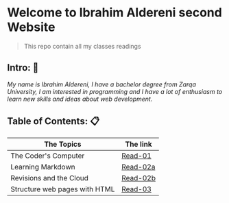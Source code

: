 # Welcome to Ibrahim Aldereni second Website
> This repo contain all my classes readings

## Intro: :boy:

*My name is Ibrahim Aldereni, I have a bachelor degree from Zarqa University, I am interested in programming and I have a lot of enthusiasm to learn new skills and ideas about web development.*

## Table of Contents: :clipboard:

|  The Topics                   | The link              |
| ------------------------------|-----------------------|
| The Coder's Computer          |[Read-01](read01.md)   |
| Learning Markdown             |[Read-02a](read02a.md) |
| Revisions and the Cloud       |[Read-02b](read02b.md) |
| Structure web pages with HTML |[Read-03](read03.md)   |


